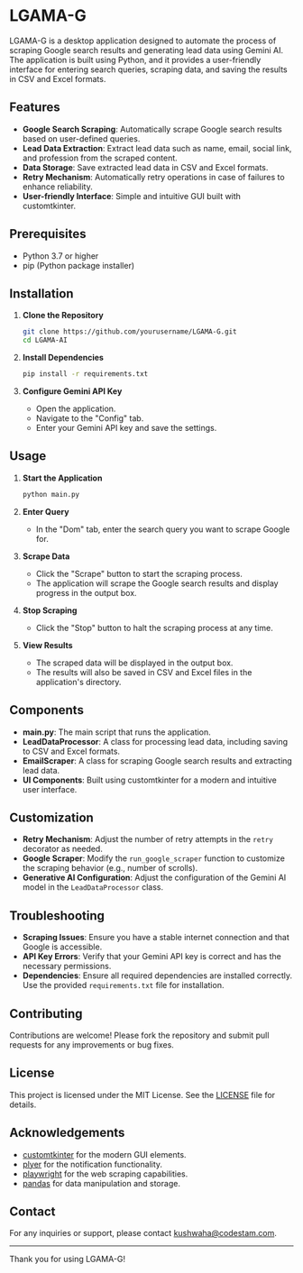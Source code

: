 # LGAMA-G

LGAMA-G is a desktop application designed to automate the process of scraping Google search results and generating lead data using Gemini AI. The application is built using Python, and it provides a user-friendly interface for entering search queries, scraping data, and saving the results in CSV and Excel formats.

## Features

- **Google Search Scraping**: Automatically scrape Google search results based on user-defined queries.
- **Lead Data Extraction**: Extract lead data such as name, email, social link, and profession from the scraped content.
- **Data Storage**: Save extracted lead data in CSV and Excel formats.
- **Retry Mechanism**: Automatically retry operations in case of failures to enhance reliability.
- **User-friendly Interface**: Simple and intuitive GUI built with customtkinter.

## Prerequisites

- Python 3.7 or higher
- pip (Python package installer)

## Installation

1. **Clone the Repository**
   ```bash
   git clone https://github.com/yourusername/LGAMA-G.git
   cd LGAMA-AI
   ```

2. **Install Dependencies**
   ```bash
   pip install -r requirements.txt
   ```

3. **Configure Gemini API Key**
   - Open the application.
   - Navigate to the "Config" tab.
   - Enter your Gemini API key and save the settings.

## Usage

1. **Start the Application**
   ```bash
   python main.py
   ```

2. **Enter Query**
   - In the "Dom" tab, enter the search query you want to scrape Google for.

3. **Scrape Data**
   - Click the "Scrape" button to start the scraping process.
   - The application will scrape the Google search results and display progress in the output box.

4. **Stop Scraping**
   - Click the "Stop" button to halt the scraping process at any time.

5. **View Results**
   - The scraped data will be displayed in the output box.
   - The results will also be saved in CSV and Excel files in the application's directory.

## Components

- **main.py**: The main script that runs the application.
- **LeadDataProcessor**: A class for processing lead data, including saving to CSV and Excel formats.
- **EmailScraper**: A class for scraping Google search results and extracting lead data.
- **UI Components**: Built using customtkinter for a modern and intuitive user interface.

## Customization

- **Retry Mechanism**: Adjust the number of retry attempts in the `retry` decorator as needed.
- **Google Scraper**: Modify the `run_google_scraper` function to customize the scraping behavior (e.g., number of scrolls).
- **Generative AI Configuration**: Adjust the configuration of the Gemini AI model in the `LeadDataProcessor` class.

## Troubleshooting

- **Scraping Issues**: Ensure you have a stable internet connection and that Google is accessible.
- **API Key Errors**: Verify that your Gemini API key is correct and has the necessary permissions.
- **Dependencies**: Ensure all required dependencies are installed correctly. Use the provided `requirements.txt` file for installation.

## Contributing

Contributions are welcome! Please fork the repository and submit pull requests for any improvements or bug fixes.

## License

This project is licensed under the MIT License. See the [LICENSE](LICENSE) file for details.

## Acknowledgements

- [customtkinter](https://github.com/TomSchimansky/CustomTkinter) for the modern GUI elements.
- [plyer](https://github.com/kivy/plyer) for the notification functionality.
- [playwright](https://github.com/microsoft/playwright-python) for the web scraping capabilities.
- [pandas](https://pandas.pydata.org/) for data manipulation and storage.

## Contact

For any inquiries or support, please contact [kushwaha@codestam.com](mailto:kushwaha@codestam.com).

---

Thank you for using LGAMA-G!
